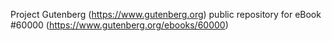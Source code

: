 Project Gutenberg (https://www.gutenberg.org) public repository for
eBook #60000 (https://www.gutenberg.org/ebooks/60000)
